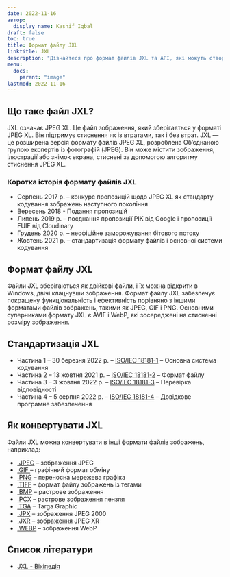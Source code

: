 ```yaml
---
date: 2022-11-16
автор:
  display_name: Kashif Iqbal
draft: false
toc: true
title: Формат файлу JXL
linktitle: JXL
description: "Дізнайтеся про формат файлів JXL та API, які можуть створювати та відкривати файли JXL."
menu:
  docs:
    parent: "image"
lastmod: 2022-11-16
---
```


## Що таке файл JXL?

JXL означає JPEG XL. Це файл зображення, який зберігається у форматі JPEG XL. Він підтримує стиснення як із втратами, так і без втрат. JXL — це розширена версія формату файлів JPEG XL, розроблена Об’єднаною групою експертів із фотографій (JPEG). Він може містити зображення, ілюстрації або знімок екрана, стиснені за допомогою алгоритму стиснення JPEG XL.

### Коротка історія формату файлів JXL

* Серпень 2017 р. – конкурс пропозицій щодо JPEG XL як стандарту кодування зображень наступного покоління
* Вересень 2018 - Подання пропозицій
* Липень 2019 р. – поєднання пропозиції PIK від Google і пропозиції FUIF від Cloudinary
* Грудень 2020 р. – неофіційне заморожування бітового потоку
* Жовтень 2021 р. – стандартизація формату файлів і основної системи кодування

## Формат файлу JXL

Файли JXL зберігаються як двійкові файли, і їх можна відкрити в Windows, двічі клацнувши зображення. Формат файлу JXL забезпечує покращену функціональність і ефективність порівняно з іншими форматами файлів зображень, такими як JPEG, GIF і PNG. Основними суперниками формату JXL є AVIF і WebP, які зосереджені на стисненні розміру зображення.

## Стандартизація JXL

* Частина 1 – 30 березня 2022 р. – [ISO/IEC 18181-1](https://www.iso.org/standard/77977.html) – Основна система кодування
* Частина 2 – 13 жовтня 2021 р. – [ISO/IEC 18181-2](https://www.iso.org/standard/80617.html) – Формат файлу
* Частина 3 – 3 жовтня 2022 р. – [ISO/IEC 18181-3](https://www.iso.org/standard/80618.html) – Перевірка відповідності
* Частина 4 – 5 серпня 2022 р. – [ISO/IEC 18181-4](https://www.iso.org/standard/80619.html) – Довідкове програмне забезпечення

## Як конвертувати JXL

Файли JXL можна конвертувати в інші формати файлів зображень, наприклад:

* [.JPEG](/uk/image/jpeg/) – зображення JPEG
* [.GIF ](/uk/image/gif/) – графічний формат обміну
* [.PNG](/uk/image/png/) – переносна мережева графіка
* [.TIFF](/uk/image/tiff/) – формат файлу зображень із тегами
* [.BMP](/uk/image/bmp/) – растрове зображення
* [.PCX](/uk/image/pcx/) – растрове зображення пензля
* [.TGA](/uk/image/tga/) – Targa Graphic
* [.JPX](/uk/image/jpx/) – зображення JPEG 2000
* [.JXR](/uk/image/jxr/) – зображення JPEG XR
* [.WEBP](/uk/image/webp/) – зображення WebP

## Список літератури

* [JXL - Вікіпедія](https://en.wikipedia.org/wiki/JPEG_XL)


